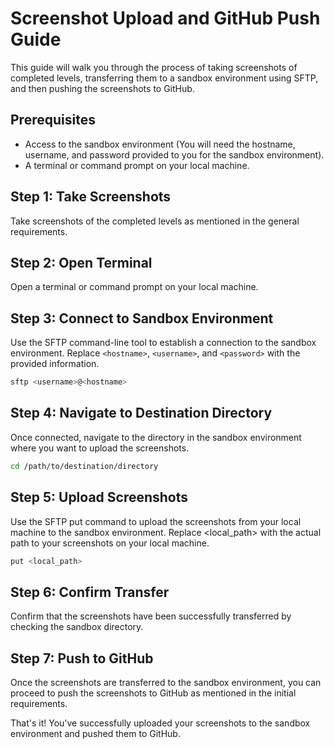 # Screenshot Upload and GitHub Push Guide

This guide will walk you through the process of taking screenshots of completed levels, transferring them to a sandbox environment using SFTP, and then pushing the screenshots to GitHub. 

## Prerequisites

- Access to the sandbox environment (You will need the hostname, username, and password provided to you for the sandbox environment).
- A terminal or command prompt on your local machine.

## Step 1: Take Screenshots

Take screenshots of the completed levels as mentioned in the general requirements.

## Step 2: Open Terminal

Open a terminal or command prompt on your local machine.

## Step 3: Connect to Sandbox Environment

Use the SFTP command-line tool to establish a connection to the sandbox environment. Replace `<hostname>`, `<username>`, and `<password>` with the provided information.

```bash
sftp <username>@<hostname>
```

## Step 4: Navigate to Destination Directory

Once connected, navigate to the directory in the sandbox environment where you want to upload the screenshots.

```bash
cd /path/to/destination/directory
```

## Step 5: Upload Screenshots

Use the SFTP put command to upload the screenshots from your local machine to the sandbox environment. Replace <local_path> with the actual path to your screenshots on your local machine.

```bash
put <local_path>
```

## Step 6: Confirm Transfer

Confirm that the screenshots have been successfully transferred by checking the sandbox directory.

## Step 7: Push to GitHub

Once the screenshots are transferred to the sandbox environment, you can proceed to push the screenshots to GitHub as mentioned in the initial requirements.

That's it! You've successfully uploaded your screenshots to the sandbox environment and pushed them to GitHub.